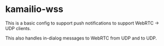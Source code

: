 # kamailio-wss

This is a basic config to support push notifications to support WebRTC -> UDP clients.

This also handles in-dialog messages to WebRTC from UDP and to UDP.
